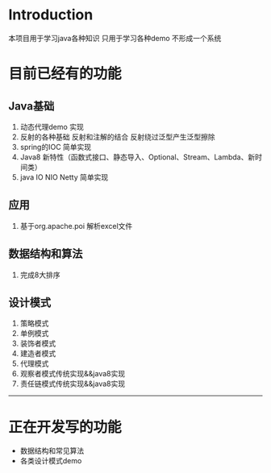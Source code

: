 # Introduction

本项目用于学习java各种知识 只用于学习各种demo 不形成一个系统

# 目前已经有的功能

## Java基础

1. 动态代理demo 实现
2. 反射的各种基础 反射和注解的结合 反射绕过泛型产生泛型擦除
3. spring的IOC 简单实现
4. Java8 新特性（函数式接口、静态导入、Optional、Stream、Lambda、新时间类）
5. java IO NIO Netty 简单实现 
## 应用
1. 基于org.apache.poi 解析excel文件
## 数据结构和算法

1. 完成8大排序

## 设计模式

1. 策略模式
2. 单例模式
3. 装饰者模式
4. 建造者模式
5. 代理模式
6. 观察者模式传统实现&&java8实现
7. 责任链模式传统实现&&java8实现
---

# 正在开发写的功能

- 数据结构和常见算法 
- 各类设计模式demo

